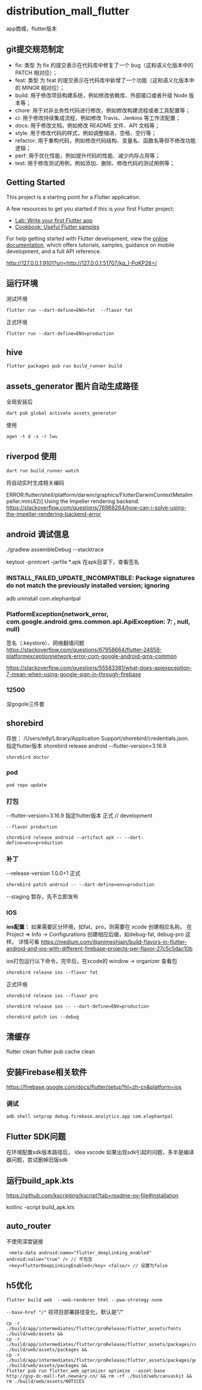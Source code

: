 # distribution_mall_flutter

app商城，flutter版本

## git提交规范制定
- fix: 类型 为 fix 的提交表示在代码库中修复了一个 bug（这和语义化版本中的 PATCH 相对应）；
- feat: 类型 为 feat 的提交表示在代码库中新增了一个功能（这和语义化版本中的 MINOR 相对应）；
- build: 用于修改项目构建系统，例如修改依赖库、外部接口或者升级 Node 版本等；
- chore: 用于对非业务性代码进行修改，例如修改构建流程或者工具配置等；
- ci: 用于修改持续集成流程，例如修改 Travis、Jenkins 等工作流配置；
- docs: 用于修改文档，例如修改 README 文件、API 文档等；
- style: 用于修改代码的样式，例如调整缩进、空格、空行等；
- refactor: 用于重构代码，例如修改代码结构、变量名、函数名等但不修改功能逻辑；
- perf: 用于优化性能，例如提升代码的性能、减少内存占用等；
- test: 用于修改测试用例，例如添加、删除、修改代码的测试用例等；

## Getting Started

This project is a starting point for a Flutter application.

A few resources to get you started if this is your first Flutter project:

- [Lab: Write your first Flutter app](https://docs.flutter.dev/get-started/codelab)
- [Cookbook: Useful Flutter samples](https://docs.flutter.dev/cookbook)

For help getting started with Flutter development, view the
[online documentation](https://docs.flutter.dev/), which offers tutorials,
samples, guidance on mobile development, and a full API reference.

http://127.0.0.1:9101?uri=http://127.0.0.1:51707/kq_I-PoKP28=/

## 运行环境
测试环境
```
flutter run --dart-define=ENV=fat  --flavor fat
```

正式环境
```
flutter run --dart-define=ENV=production
```

## hive

```
flutter packages pub run build_runner build
```

## assets_generator 图片自动生成路径

全局安装后
```shell
dart pub global activate assets_generator
```
使用
```shell
agen -t d -s -r lwu
```

## riverpod 使用

```shell
dart run build_runner watch
```
将自动实时生成相关编码

ERROR:flutter/shell/platform/darwin/graphics/FlutterDarwinContextMetalImpeller.mm(42)] Using the Impeller rendering backend.
https://stackoverflow.com/questions/76968264/how-can-i-solve-using-the-impeller-rendering-backend-error

## android 调试信息
./gradlew assembleDebug --stacktrace

keytool -printcert -jarfile *.apk 在apk目录下，查看签名

### INSTALL_FAILED_UPDATE_INCOMPATIBLE: Package signatures do not match the previously installed version; ignoring
adb uninstall com.elephantpal

### PlatformException(network_error, com.google.android.gms.common.api.ApiException: 7: , null, null)
签名（.keystore）、网络翻墙问题
https://stackoverflow.com/questions/67958664/flutter-24658-platformexceptionnetwork-error-com-google-android-gms-common

https://stackoverflow.com/questions/55583381/what-does-apiexpception-7-mean-when-using-google-sign-in-through-firebase

### 12500
没gogole三件套

## shorebird
存放：  /Users/edy/Library/Application Support/shorebird/credentials.json.
指定flutter版本 shorebird release android --flutter-version=3.16.9

<!-- 用于查看当前 shorebird 状态-->
```shell
shorebird doctor
```

### pod

```shell
pod repo update
```



### 打包
--flutter-version=3.16.9  指定flutter版本
正式
// development 

```shell
--flavor production
```
```shell
shorebird release android --artifact apk -- --dart-define=env=production
```

### 补丁
 --release-version 1.0.0+1 
正式
```shell
shorebird patch android -- --dart-define=env=production
```

--staging 暂存，先不立即发布

### IOS

**ios配置：**
如果需要区分环境，如fat，pro，则需要在 xcode 创建相应名称。
在 Project => Info -> Configurations 创建相应后缀，如debug-fat, debug-pro 这样。
详情可看 https://medium.com/@animeshjain/build-flavors-in-flutter-android-and-ios-with-different-firebase-projects-per-flavor-27c5c5dac10b

ios打包运行以下命令，完毕后，在xcode的 window -> organizer 查看包
```shell
shorebird release ios --flavor fat
```

正式环境
```shell
shorebird release ios --flavor pro
```

```shell
shorebird release ios -- --dart-define=ENV=production

shorebird patch ios --debug
```

## 清缓存
flutter clean
flutter pub cache clean


## 安装Firebase相关软件
https://firebase.google.com/docs/flutter/setup?hl=zh-cn&platform=ios


### 调试
```shell
adb shell setprop debug.firebase.analytics.app com.elephantpal
```
## Flutter SDK问题
在环境配置sdk版本路径后， idea vscode 如果出现sdk引起的问题，多半是编译器问题，尝试删掉旧版sdk



## 运行build_apk.kts
https://github.com/kscripting/kscript?tab=readme-ov-file#installation

kotlinc -script  build_apk.kts

## auto_router
不使用深度链接
```
 <meta-data android:name="flutter_deeplinking_enabled" android:value="true" /> // 不包含
 <key>FlutterDeepLinkingEnabled</key> <false/> // 设置为false
```

## h5优化

```shell
flutter build web  --web-renderer html --pwa-strategy none 
```
```--base-href "/"``` 视项目部署路径变化，默认是"/"

```shell
cp -r ./build/app/intermediates/flutter/proRelease/flutter_assets/fonts ./build/web/assets &&
cp -r ./build/app/intermediates/flutter/proRelease/flutter_assets/packages/cupertino_icons ./build/web/assets/packages &&
cp -r ./build/app/intermediates/flutter/proRelease/flutter_assets/packages/getwidget ./build/web/assets/packages &&
flutter pub run flutter_web_optimizer optimize --asset-base http://gsp-dc-mall-fat.newnary.cn/ && rm -rf ./build/web/canvaskit && rm ./build/web/assets/NOTICES
```